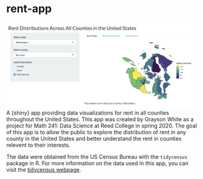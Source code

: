# rent-app
![](app-interface.png)
A {shiny} app providing data visualizations for rent in all counties throughout the United States. This app was created by Grayson White as a project for Math 241: Data Science at Reed College in spring 2020. The goal of this app is to allow the public to explore the distribution of rent in any county in the United States and better understand the rent in counties relevent to their interests.

The data were obtained from the US Census Bureau with the `tidycensus` package in R. For more information on the data used in this app, you can visit the [tidycensus webpage](https://walkerke.github.io/tidycensus/).
